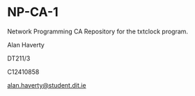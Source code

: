 # NP-CA-1
Network Programming CA Repository for the txtclock program.

Alan Haverty

DT211/3

C12410858

alan.haverty@student.dit.ie
